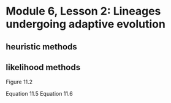 # Module 6, Lesson 2: Lineages undergoing adaptive evolution

## heuristic methods

## likelihood methods

Figure 11.2

Equation 11.5
Equation 11.6
